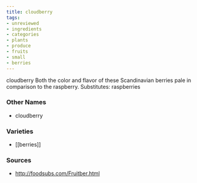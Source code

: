 ```yaml
---
title: cloudberry
tags:
- unreviewed
- ingredients
- categories
- plants
- produce
- fruits
- small
- berries
---
```

cloudberry Both the color and flavor of these Scandinavian berries pale in comparison to the raspberry. Substitutes: raspberries

### Other Names

* cloudberry

### Varieties

* [[berries]]

### Sources
* http://foodsubs.com/Fruitber.html

